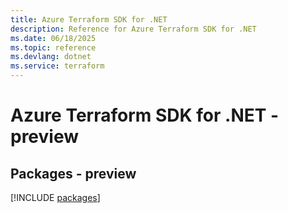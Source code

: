 ```yaml
---
title: Azure Terraform SDK for .NET
description: Reference for Azure Terraform SDK for .NET
ms.date: 06/18/2025
ms.topic: reference
ms.devlang: dotnet
ms.service: terraform
---
```

# Azure Terraform SDK for .NET - preview
## Packages - preview
[!INCLUDE [packages](terraform-index.md)]